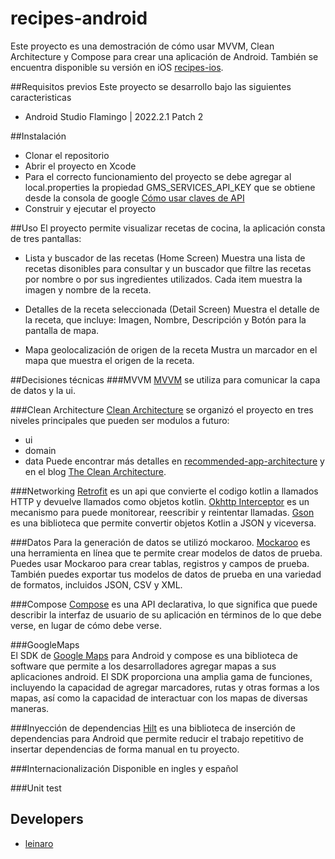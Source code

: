 # recipes-android

Este proyecto es una demostración de cómo usar MVVM, Clean Architecture y Compose para crear una aplicación de Android.
También se encuentra disponible su versión en iOS [recipes-ios](https://github.com/leinaro/recipes-ios).

##Requisitos previos
Este proyecto se desarrollo bajo las siguientes caracteristicas
- Android Studio Flamingo | 2022.2.1 Patch 2

##Instalación
- Clonar el repositorio
- Abrir el proyecto en Xcode
- Para el correcto funcionamiento del proyecto se debe agregar al local.properties la propiedad GMS_SERVICES_API_KEY que se obtiene desde la consola de google [Cómo usar claves de API](https://developers.google.com/maps/documentation/android-sdk/get-api-key?hl=es-419#:~:text=Ve%20a%20la%20p%C3%A1gina%20Google%20Maps%20Platform%20%3E%20Credenciales.&text=En%20la%20p%C3%A1gina%20Credenciales%2C%20haz,API%20que%20acabas%20de%20crear.)
- Construir y ejecutar el proyecto

##Uso
El proyecto permite visualizar recetas de cocina, la aplicación consta de tres pantallas: 
- Lista y buscador de las recetas (Home Screen)
Muestra una lista de recetas disonibles para consultar y un
buscador que filtre las recetas por nombre o por sus ingredientes utilizados.
Cada item muestra la imagen y nombre de la receta.

- Detalles de la receta seleccionada (Detail Screen)
Muestra el detalle de la receta, que incluye: Imagen, Nombre, Descripción y Botón para la pantalla de mapa.
  
- Mapa geolocalización de origen de la receta
Mustra un marcador en el mapa que muestra el origen de la receta.

##Decisiones técnicas
###MVVM 
[MVVM](https://developer.android.com/topic/libraries/architecture/viewmodel?hl=es-419) se utiliza para comunicar la capa de datos y la ui.

###Clean Architecture
[Clean Architecture](https://blog.cleancoder.com/uncle-bob/2012/08/13/the-clean-architecture.html) se organizó el proyecto en tres niveles principales que pueden ser modulos a futuro:

- ui
- domain
- data
Puede encontrar más detalles en [recommended-app-architecture](https://developer.android.com/jetpack/guide?hl=es-419#recommended-app-architecture) y en el blog [The Clean Architecture](https://blog.cleancoder.com/uncle-bob/2012/08/13/the-clean-architecture.html).

###Networking
[Retrofit](https://square.github.io/retrofit/) es un api que convierte el codigo kotlin a llamados HTTP y devuelve llamados como objetos kotlin.
[Okhttp Interceptor]() es un mecanismo para puede monitorear, reescribir y reintentar llamadas.
[Gson](https://github.com/square/retrofit/tree/master/retrofit-converters/gson) es una biblioteca que permite convertir objetos Kotlin a JSON y viceversa. 

###Datos
Para la generación de datos se utilizó mockaroo. [Mockaroo](https://mockaroo.com/) es una herramienta en línea que te permite crear modelos de datos de prueba. Puedes usar Mockaroo para crear tablas, registros y campos de prueba. También puedes exportar tus modelos de datos de prueba en una variedad de formatos, incluidos JSON, CSV y XML.

###Compose
[Compose](https://developer.android.com/jetpack/compose?gclid=Cj0KCQjwz8emBhDrARIsANNJjS5j4cQlxMs49HRdxGD7IrXgeJA5Wccv59zTQdM9Iy89-6PezQJztZMaAv6dEALw_wcB&gclsrc=aw.ds&hl=es-419) es una API declarativa, lo que significa que puede describir la interfaz de usuario de su aplicación en términos de lo que debe verse, en lugar de cómo debe verse. 



###GoogleMaps   
El SDK de [Google Maps](https://github.com/googlemaps/android-maps-compose) para Android y compose es una biblioteca de software que permite a los desarrolladores agregar mapas a sus aplicaciones android. El SDK proporciona una amplia gama de funciones, incluyendo la capacidad de agregar marcadores, rutas y otras formas a los mapas, así como la capacidad de interactuar con los mapas de diversas maneras.

###Inyección de dependencias
[Hilt](https://developer.android.com/training/dependency-injection/hilt-android?hl=es-419) es una biblioteca de inserción de dependencias para Android que permite reducir el trabajo repetitivo de insertar dependencias de forma manual en tu proyecto.

###Internacionalización
Disponible en ingles y español

###Unit test

## Developers

* [leinaro](https://github.com/leinaro)
